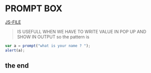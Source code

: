 # PROMPT BOX
[JS-FILE](../js/prompt-box-20.js)
>IS USEFULL WHEN WE HAVE TO WRITE VALUE IN POP UP AND SHOW IN OUTPUT so the pattern is
```javascript
var a = prompt("what is your name ? ");
alert(a);
```
## the end

